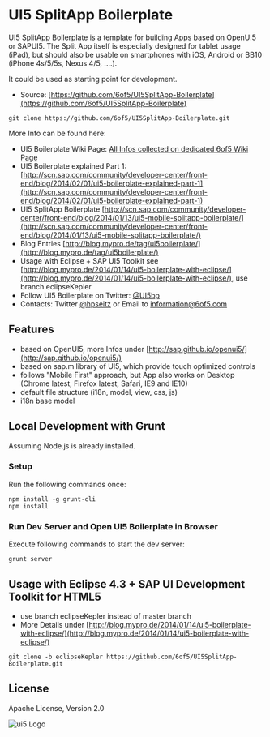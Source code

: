 # UI5 SplitApp Boilerplate

UI5 SplitApp Boilerplate is a template for building Apps based on OpenUI5 or SAPUI5.
The Split App itself is especially designed for tablet usage (iPad), but should also be usable on
smartphones with iOS, Android or BB10 (iPhone 4s/5/5s, Nexus 4/5, ....). 

It could be used as starting point for development.

* Source: [https://github.com/6of5/UI5SplitApp-Boilerplate](https://github.com/6of5/UI5SplitApp-Boilerplate)
```
git clone https://github.com/6of5/UI5SplitApp-Boilerplate.git
```

More Info can be found here:
* UI5 Boilerplate Wiki Page: [All Infos collected on dedicated 6of5 Wiki Page](https://www.6of5.com/6of5/go/show/1001/UI5/displaypage.htm?PAGE=UI5Boilerplate)  
* UI5 Boilerplate explained Part 1: [http://scn.sap.com/community/developer-center/front-end/blog/2014/02/01/ui5-boilerplate-explained-part-1](http://scn.sap.com/community/developer-center/front-end/blog/2014/02/01/ui5-boilerplate-explained-part-1)
* UI5 SplitApp Boilerplate [http://scn.sap.com/community/developer-center/front-end/blog/2014/01/13/ui5-mobile-splitapp-boilerplate/](http://scn.sap.com/community/developer-center/front-end/blog/2014/01/13/ui5-mobile-splitapp-boilerplate/)
* Blog Entries [http://blog.mypro.de/tag/ui5boilerplate/](http://blog.mypro.de/tag/ui5boilerplate/)
* Usage with Eclipse + SAP UI5 Toolkit see [http://blog.mypro.de/2014/01/14/ui5-boilerplate-with-eclipse/](http://blog.mypro.de/2014/01/14/ui5-boilerplate-with-eclipse/), use branch eclipseKepler
* Follow UI5 Boilerplate on Twitter: [@UI5bp](http://twitter.com/UI5bp)
* Contacts: Twitter [@hpseitz](http://twitter.com/hpseitz) or Email to information@6of5.com

## Features
* based on OpenUI5, more Infos under [http://sap.github.io/openui5/](http://sap.github.io/openui5/)
* based on sap.m library of UI5, which provide touch optimized controls
* follows "Mobile First" approach, but App also works on Desktop (Chrome latest, Firefox latest, Safari, IE9 and IE10)
* default file structure (i18n, model, view, css, js)
* i18n base model

## Local Development with Grunt
Assuming Node.js is already installed.
### Setup
Run the following commands once:
```
npm install -g grunt-cli
npm install
```
### Run Dev Server and Open UI5 Boilerplate in Browser
Execute following commands to start the dev server:
```
grunt server
```

## Usage with Eclipse 4.3 + SAP UI Development Toolkit for HTML5
* use branch eclipseKepler instead of master branch
* More Details under [http://blog.mypro.de/2014/01/14/ui5-boilerplate-with-eclipse/](http://blog.mypro.de/2014/01/14/ui5-boilerplate-with-eclipse/)
```
git clone -b eclipseKepler https://github.com/6of5/UI5SplitApp-Boilerplate.git
```

## License
Apache License, Version 2.0

![ui5 Logo](http://blog.mypro.de/wp-content/uploads/2014/01/ui5_144.jpg)